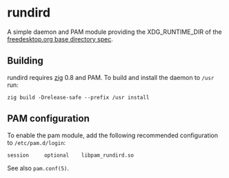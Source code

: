 # rundird

A simple daemon and PAM module providing the XDG_RUNTIME_DIR of the
[freedesktop.org base directory spec](https://specifications.freedesktop.org/basedir-spec/basedir-spec-latest.html).

## Building

rundird requires [zig](https://ziglang.org) 0.8 and PAM. To build and install
the daemon to `/usr` run:

```
zig build -Drelease-safe --prefix /usr install
```

## PAM configuration

To enable the pam module, add the following recommended configuration to
`/etc/pam.d/login`:

```
session		optional	libpam_rundird.so
```

See also `pam.conf(5)`.
